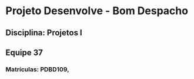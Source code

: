 # Projeto Desenvolve - Bom Despacho
## Disciplina: Projetos I
## Equipe 37
### Matrículas: PDBD109, 